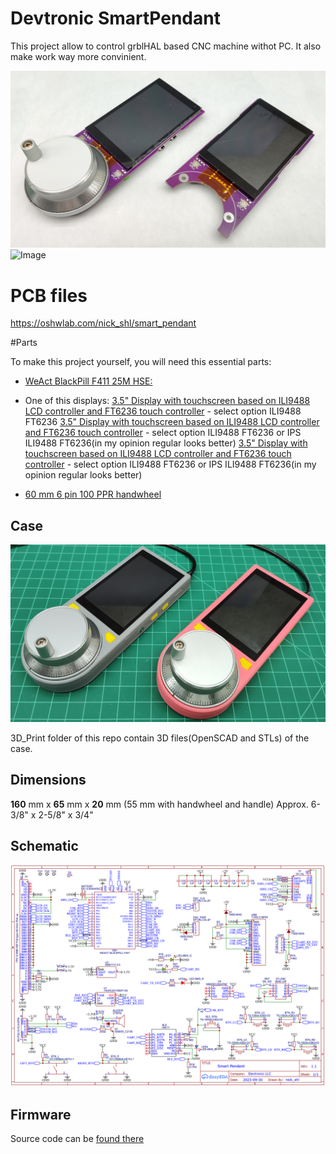 # Devtronic SmartPendant

This project allow to control grblHAL based CNC machine withot PC. It also make work way more convinient.

![Image](Media/Devtronic_SmartPendant_1.png "Devtronic SmartPendant")
![Image](Media/Devtronic_SmartPendant_2.png "Devtronic SmartPendant")

# PCB files

https://oshwlab.com/nick_shl/smart_pendant

#Parts

To make this project yourself, you will need this essential parts:

* [WeAct BlackPill F411 25M HSE:](https://s.click.aliexpress.com/e/_DC6TlGd)

* One of this displays:
  [3.5" Display with touchscreen based on ILI9488 LCD controller and FT6236 touch controller](https://www.aliexpress.us/item/3256804935586911.html) - select option ILI9488 FT6236
  [3.5" Display with touchscreen based on ILI9488 LCD controller and FT6236 touch controller](https://www.aliexpress.us/item/3256801122874433.html) - select option ILI9488 FT6236 or IPS ILI9488 FT6236(in my opinion regular looks better)
  [3.5" Display with touchscreen based on ILI9488 LCD controller and FT6236 touch controller](https://www.aliexpress.us/item/3256803764398718.html) - select option ILI9488 FT6236 or IPS ILI9488 FT6236(in my opinion regular looks better)

* [60 mm 6 pin 100 PPR handwheel](https://s.click.aliexpress.com/e/_DCFuJHr)

## Case

![Image](Media/Devtronic_SmartPendant_Case.png "Devtronic SmartPendant Case")

3D_Print folder of this repo contain 3D files(OpenSCAD and STLs) of the case. 

## Dimensions

**160** mm x **65** mm x **20** mm (55 mm with handwheel and handle)
Approx. 6-3/8" x 2-5/8" x 3/4"

## Schematic

![Image](Media/Schematic_Smart_Pendant_v1_1.png "Devtronic SmartPendant Schematic")

## Firmware

Source code can be [found there](https://github.com/nickshl/SmartPendant)

